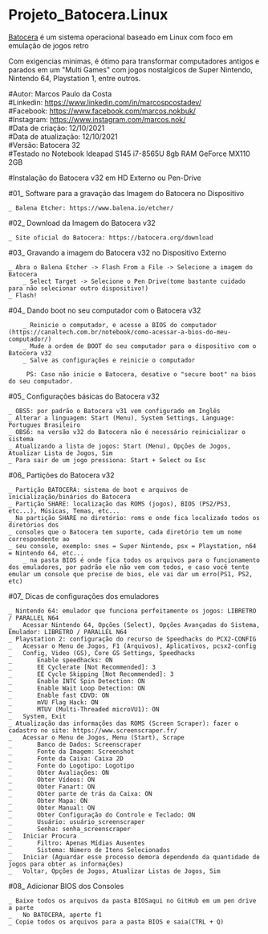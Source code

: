 # Projeto_Batocera.Linux <br>

<a href="https://batocera.org/"> Batocera</a> é um sistema operacional baseado em Linux com foco em emulação de jogos retro<br>

Com exigencias minimas, é ótimo para transformar computadores antigos e parados em um "Multi Games" com jogos nostalgicos de Super Nintendo, Nintendo 64, Playstation 1, entre outros.

#Autor: Marcos Paulo da Costa<br>
#Linkedin: https://www.linkedin.com/in/marcospcostadev/<br>
#Facebook: https://www.facebook.com/marcos.nokbuk/<br>
#Instagram: https://www.instagram.com/marcos.nok/<br>
#Data de criação: 12/10/2021<br>
#Data de atualização: 12/10/2021<br>
#Versão: Batocera 32<br>
#Testado no Notebook Ideapad S145 i7-8565U 8gb RAM GeForce MX110 2GB

#Instalação do Batocera v32 em HD Externo ou Pen-Drive

#01_ Software para a gravação das Imagem do Batocera no Dispositivo<br>

	_ Balena Etcher: https://www.balena.io/etcher/

#02_ Download da Imagem do Batocera v32
		
	_ Site oficial do Batocera: https://batocera.org/download

#03_ Gravando a imagem do Batocera v32 no Dispositivo Externo

	_ Abra o Balena Etcher -> Flash From a File -> Selecione a imagem do Batocera
        _ Select Target -> Selecione o Pen Drive(tome bastante cuidado para não selecionar outro dispositivo!)
	_ Flash!

#04_ Dando boot no seu computador com o Batocera v32
	
        _ Reinicie o computador, e acesse a BIOS do computador (https://canaltech.com.br/notebook/como-acessar-a-bios-do-meu-computador/)
        _ Mude a ordem de BOOT do seu computador para o dispositivo com o Batocera v32
        _ Salve as configurações e reinicie o computador

         PS: Caso não inicie o Batocera, desative o "secure boot" na bios do seu computador.

#05_ Configurações básicas do Batocera v32

	_ OBS5: por padrão o Batocera v31 vem configurado em Inglês
	_ Alterar a linguagem: Start (Menu), System Settings, Language: Portugues Brasileiro
	_ OBS6: na versão v32 do Batocera não é necessário reinicializar o sistema
	_ Atualizando a lista de jogos: Start (Menu), Opções de Jogos, Atualizar Lista de Jogos, Sim
	_ Para sair de um jogo pressiona: Start + Select ou Esc

#06_ Partições do Batocera v32

	_ Partição BATOCERA: sistema de boot e arquivos de inicialização/binários do Batocera
	_ Partição SHARE: localização das ROMS (jogos), BIOS (PS2/PS3, etc...), Músicas, Temas, etc...
	_ Na partição SHARE no diretório: roms e onde fica localizado todos os diretórios dos
	_ consoles que o Batocera tem suporte, cada diretório tem um nome correspondente ao
	_ seu console, exemplo: snes = Super Nintendo, psx = Playstation, n64 = Nintendo 64, etc...
        _ na pasta BIOS é onde fica todos os arquivos para o funcionamento dos emuladores, por padrão ele não vem com todos, e caso você tente emular um console que precise de bios, ele vai dar um erro(PS1, PS2, etc)

#07_ Dicas de configurações dos emuladores

	_ Nintendo 64: emulador que funciona perfeitamente os jogos: LIBRETRO / PARALLEL N64
	_	Acessar Nintendo 64, Opções (Select), Opções Avançadas do Sistema, Emulador: LIBRETRO / PARALLEL N64
	_ Playstation 2: configuração do recurso de Speedhacks do PCX2-CONFIG
	_	Acessar o Menu de Jogos, F1 (Arquivos), Aplicativos, pcsx2-config
	_	Config, Video (GS), Core GS Settings, Speedhacks
	_		Enable speedhacks: ON
	_		EE Cyclerate [Not Recommended]: 3
	_		EE Cycle Skipping [Not Recommended]: 3
	_		Enable INTC Spin Detection: ON
	_		Enable Wait Loop Detection: ON
	_		Enable fast CDVD: ON
	_		mVU Flag Hack: ON
	_		MTUV (Multi-Threaded microVU1): ON
	_	System, Exit
	_ Atualização das informações das ROMS (Screen Scraper): fazer o cadastro no site: https://www.screenscraper.fr/
	_	Acessar o Menu de Jogos, Menu (Start), Scrape
	_		Banco de Dados: Screenscraper
	_		Fonte da Imagem: Screenshot
	_		Fonte da Caixa: Caixa 2D
	_		Fonte do Logotipo: Logotipo
	_		Obter Avaliações: ON
	_		Obter Vídeos: ON
	_		Obter Fanart: ON
	_		Obter parte de trás da Caixa: ON
	_		Obter Mapa: ON
	_		Obter Manual: ON
	_		Obter Configuração do Controle e Teclado: ON
	_		Usuário: usuário_screenscraper
	_		Senha: senha_screenscraper
	_	Iniciar Procura
	_		Filtro: Apenas Mídias Ausentes
	_		Sistema: Número de Itens Selecionados
	_	Iniciar (Aguardar esse processo demora dependendo da quantidade de jogos para obter as informações)
	_	Voltar, Opções de Jogos, Atualizar Listas de Jogos, Sim 

  #08_ Adicionar BIOS dos Consoles

	_ Baixe todos os arquivos da pasta BIOSaqui no GitHub em um pen drive a parte
	_	No BATOCERA, aperte f1
	_ Copie todos os arquivos para a pasta BIOS e saia(CTRL + Q)

  


